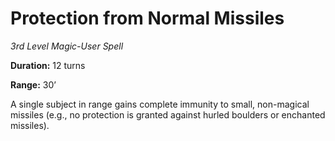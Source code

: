 # Protection from Normal Missiles

*3rd Level Magic-User Spell*

**Duration:** 12 turns

**Range:** 30’

A single subject in range gains complete immunity to small, non-magical missiles (e.g., no protection is granted against hurled boulders or enchanted missiles).